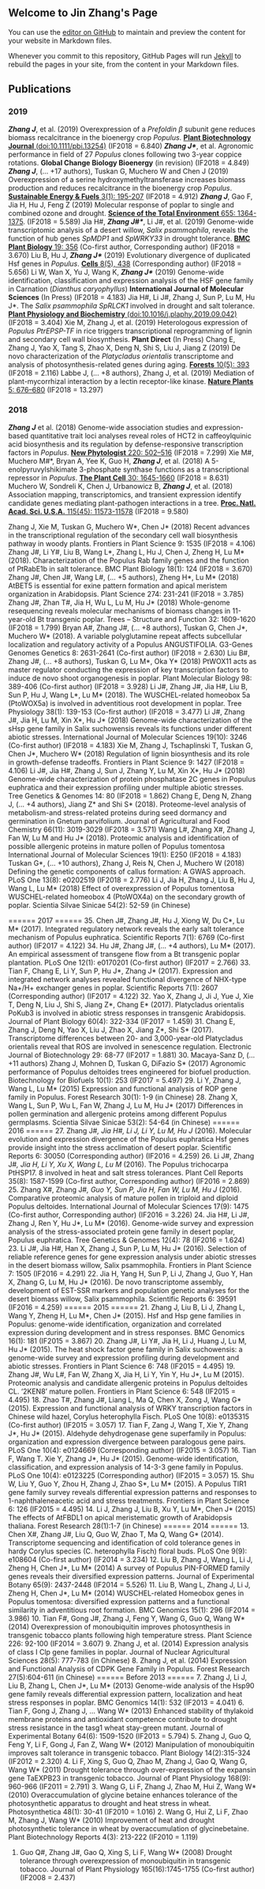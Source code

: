 ## Welcome to Jin Zhang's Page

You can use the [editor on GitHub](https://github.com/JinZhang123/jinzhang.github.com/edit/master/index.md) to maintain and preview the content for your website in Markdown files.

Whenever you commit to this repository, GitHub Pages will run [Jekyll](https://jekyllrb.com/) to rebuild the pages in your site, from the content in your Markdown files.

## Publications
### 2019
***Zhang J***, et al. (2019) Overexpression of a *Prefoldin β* subunit gene reduces biomass recalcitrance in the bioenergy crop *Populus*. [**Plant Biotechnology Journal** (doi:10.1111/pbi.13254)](https://onlinelibrary.wiley.com/doi/full/10.1111/pbi.13254) (IF2018 = 6.840)
***Zhang J\****, et al. Agronomic performance in field of 27 *Populus* clones following two 3-year coppice rotations. **Global Change Biology Bioenergy** (in revision) (IF2018 = 4.849)
***Zhang J***, (… +17 authors), Tuskan G, Muchero W and Chen J (2019) Overexpression of a serine hydroxymethyltransferase increases biomass production and reduces recalcitrance in the bioenergy crop *Populus*. [**Sustainable Energy & Fuels** 3(1): 195-207](https://pubs.rsc.org/en/content/articlelanding/2019/se/c8se00471d#!divAbstract) (IF2018 = 4.912)
***Zhang J***, Gao F, Jia H, Hu J, Feng Z (2019) Molecular response of poplar to single and combined ozone and drought. [**Science of the Total Environment** 655: 1364-1375](https://www.sciencedirect.com/science/article/pii/S0048969718345510). (IF2018 = 5.589)
Jia H\#, ***Zhang J\#\****, Li J#, et al. (2019) Genome-wide transcriptomic analysis of a desert willow, *Salix psammophila*, reveals the function of hub genes *SpMDP1* and *SpWRKY33* in drought tolerance. [**BMC Plant Biology** 19: 356](https://bmcplantbiol.biomedcentral.com/articles/10.1186/s12870-019-1900-1) (Co-first author, Corresponding author) (IF2018 = 3.670)
Liu B, Hu J, ***Zhang J\**** (2019) Evolutionary divergence of duplicated Hsf genes in *Populus*. [**Cells** 8(5), 438](https://www.mdpi.com/2073-4409/8/5/438) (Corresponding author) (IF2018 = 5.656)
Li W, Wan X, Yu J, Wang K, ***Zhang J\**** (2019) Genome-wide identification, classification and expression analysis of the HSF gene family in Carnation (*Dianthus caryophyllus*) **International Journal of Molecular Sciences** (In Press) (IF2018 = 4.183)
Jia H#, Li J#, Zhang J, Sun P, Lu M, Hu J*. The *Salix psammophila SpRLCK1* involved in drought and salt tolerance. [**Plant Physiology and Biochemistry** (doi:10.1016/j.plaphy.2019.09.042)](https://www.sciencedirect.com/science/article/abs/pii/S0981942819303948) (IF2018 = 3.404)
Xie M, Zhang J, et al. (2019) Heterologous expression of *Populus PtrEPSP-TF* in rice triggers transcriptional reprogramming of lignin and secondary cell wall biosynthesis. **Plant Direct** (In Press)
Chang E, Zhang J, Yao X, Tang S, Zhao X, Deng N, Shi S, Liu J, Jiang Z (2019) De novo characterization of the *Platycladus orientalis* transcriptome and analysis of photosynthesis-related genes during aging. [**Forests** 10(5): 393](https://www.mdpi.com/1999-4907/10/5/393) (IF2018 = 2.116)
Labbe J, (... +8 authors), Zhang J, et al. (2019) Mediation of plant-mycorrhizal interaction by a lectin receptor-like kinase. [**Nature Plants** 5: 676–680](https://www.nature.com/articles/s41477-019-0469-x) (IF2018 = 13.297)

### 2018
***Zhang J*** et al.  (2018) Genome-wide association studies and expression-based quantitative trait loci analyses reveal roles of HCT2 in caffeoylquinic acid biosynthesis and its regulation by defense-responsive transcription factors in *Populus*. [**New Phytologist** 220: 502–516](https://nph.onlinelibrary.wiley.com/doi/full/10.1111/nph.15297) (IF2018 = 7.299)
Xie M\#, Muchero M\#\*, Bryan A, Yee K, Guo H, ***Zhang J***, et al. (2018) A 5-enolpyruvylshikimate 3-phosphate synthase functions as a transcriptional repressor in *Populus*. [**The Plant Cell** 30: 1645-1660](http://www.plantcell.org/content/30/7/1645) (IF2018 = 8.631)
Muchero W, Sondreli K, Chen J, Urbanowicz B, ***Zhang J***, et al. (2018) Association mapping, transcriptomics, and transient expression identify candidate genes mediating plant-pathogen interactions in a tree. [**Proc. Natl. Acad. Sci. U.S.A.** 115(45): 11573-11578](https://www.pnas.org/content/115/45/11573) (IF2018 = 9.580)


Zhang J, Xie M, Tuskan G, Muchero W*, Chen J* (2018) Recent advances in the transcriptional regulation of the secondary cell wall biosynthesis pathway in woody plants. Frontiers in Plant Science 9: 1535 (IF2018 = 4.106)
Zhang J#, Li Y#, Liu B, Wang L*, Zhang L, Hu J, Chen J, Zheng H, Lu M* (2018). Characterization of the Populus Rab family genes and the function of PtRabE1b in salt tolerance. BMC Plant Biology 18(1): 124 (IF2018 = 3.670)
Zhang J#, Chen J#, Wang L#, (… +5 authors), Zheng H*, Lu M* (2018) AtBET5 is essential for exine pattern formation and apical meristem organization in Arabidopsis. Plant Science 274: 231-241 (IF2018 = 3.785)
Zhang J#, Zhan T#, Jia H, Wu L, Lu M, Hu J* (2018) Whole-genome resequencing reveals molecular mechanisms of biomass changes in 11-year-old Bt transgenic poplar. Trees – Structure and Function 32: 1609-1620 (IF2018 = 1.799)
Bryan A#, Zhang J#, (… +8 authors), Tuskan G, Chen J*, Muchero W* (2018). A variable polyglutamine repeat affects subcellular localization and regulatory activity of a Populus ANGUSTIFOLIA. G3-Genes Genomes Genetics 8: 2631-2641 (Co-first author) (IF2018 = 2.630)
Liu B#, Zhang J#, (… +8 authors), Tuskan G, Lu M*, Oka Y* (2018) PtWOX11 acts as master regulator conducting the expression of key transcription factors to induce de novo shoot organogenesis in poplar. Plant Molecular Biology 98: 389-406 (Co-first author) (IF2018 = 3.928)
Li J#, Zhang J#, Jia H#, Liu B, Sun P, Hu J, Wang L*, Lu M* (2018). The WUSCHEL-related homeobox 5a (PtoWOX5a) is involved in adventitious root development in poplar. Tree Physiology 38(1): 139-153 (Co-first author) (IF2018 = 3.477)
Li J#, Zhang J#, Jia H, Lu M, Xin X*, Hu J* (2018) Genome-wide characterization of the sHsp gene family in Salix suchowensis reveals its functions under different abiotic stresses. International Journal of Molecular Sciences 19(10): 3246 (Co-first author) (IF2018 = 4.183)
Xie M, Zhang J, Tschaplinski T, Tuskan G, Chen J*, Muchero W* (2018) Regulation of lignin biosynthesis and its role in growth-defense tradeoffs. Frontiers in Plant Science 9: 1427 (IF2018 = 4.106)
Li J#, Jia H#, Zhang J, Sun J, Zhang Y, Lu M, Xin X*, Hu J* (2018) Genome-wide characterization of protein phosphatase 2C genes in Populus euphratica and their expression profiling under multiple abiotic stresses. Tree Genetics & Genomes 14: 80 (IF2018 = 1.862)
Chang E, Deng N, Zhang J, (… +4 authors), Jiang Z* and Shi S* (2018). Proteome-level analysis of metabolism-and stress-related proteins during seed dormancy and germination in Gnetum parvifolium. Journal of Agricultural and Food Chemistry 66(11): 3019-3029 (IF2018 = 3.571)
Wang L#, Zhang X#, Zhang J, Fan W, Lu M and Hu J* (2018). Proteomic analysis and identification of possible allergenic proteins in mature pollen of Populus tomentosa International Journal of Molecular Sciences 19(1): E250 (IF2018 = 4.183)
Tuskan G*, (… +10 authors), Zhang J, Reis N, Chen J, Muchero W (2018) Defining the genetic components of callus formation: A GWAS approach. PLoS One 13(8): e0202519 (IF2018 = 2.776)
Li J, Jia H, Zhang J, Liu B, Hu J, Wang L, Lu M* (2018) Effect of overexpression of Populus tomentosa WUSCHEL-related homeobox 4 (PtoWOX4a) on the secondary growth of poplar. Scientia Silvae Sinicae 54(2): 52-59 (in Chinese)



======  2017  ======
35.	Chen J#, Zhang J#, Hu J, Xiong W, Du C*, Lu M* (2017). Integrated regulatory network reveals the early salt tolerance mechanism of Populus euphratica. Scientific Reports 7(1): 6769 (Co-first author) (IF2017 = 4.122)
34.	Hu J#, Zhang J#, (… +4 authors), Lu M* (2017). An empirical assessment of transgene flow from a Bt transgenic poplar plantation. PLoS One 12(1): e0170201 (Co-first author) (IF2017 = 2.766)
33.	Tian F, Chang E, Li Y, Sun P, Hu J*, Zhang J* (2017). Expression and integrated network analyses revealed functional divergence of NHX-type Na+/H+ exchanger genes in poplar. Scientific Reports 7(1): 2607 (Corresponding author) (IF2017 = 4.122)
32.	Yao X, Zhang J, Ji J, Yue J, Xie T, Deng N, Liu J, Shi S, Jiang Z*, Chang E* (2017). Platycladus orientalis PoKub3 is involved in abiotic stress responses in transgenic Arabidopsis. Journal of Plant Biology 60(4): 322-334 (IF2017 = 1.459)
31.	Chang E, Zhang J, Deng N, Yao X, Liu J, Zhao X, Jiang Z*, Shi S* (2017). Transcriptome differences between 20- and 3,000-year-old Platycladus orientalis reveal that ROS are involved in senescence regulation. Electronic Journal of Biotechnology 29: 68-77 (IF2017 = 1.881)
30.	Macaya-Sanz D, (… +11 authors) Zhang J, Mohnen D, Tuskan G, DiFazio S* (2017) Agronomic performance of Populus deltoides trees engineered for biofuel production. Biotechnology for Biofuels 10(1): 253 (IF2017 = 5.497)
29.	Li Y, Zhang J, Wang L, Lu M* (2015) Expression and functional analysis of ROP gene family in Populus. Forest Research 30(1): 1-9 (in Chinese)
28.	Zhang X, Wang L, Sun P, Wu L, Fan W, Zhang J, Lu M, Hu J* (2017) Differences in pollen germination and allergenic proteins among different Populus germplasms. Scientia Silvae Sinicae 53(2): 54-64 (in Chinese)
======  2016  ======
27.	Zhang J#*, Jia H#, Li J, Li Y, Lu M, Hu J* (2016). Molecular evolution and expression divergence of the Populus euphratica Hsf genes provide insight into the stress acclimation of desert poplar. Scientific Reports 6: 30050 (Corresponding author) (IF2016 = 4.259)
26.	Li J#, Zhang J#*, Jia H, Li Y, Xu X, Wang L, Lu M* (2016). The Populus trichocarpa PtHSP17. 8 involved in heat and salt stress tolerances. Plant Cell Reports 35(8): 1587-1599 (Co-first author, Corresponding author) (IF2016 = 2.869)
25.	Zhang X#, Zhang J#*, Guo Y, Sun P, Jia H, Fan W, Lu M, Hu J* (2016). Comparative proteomic analysis of mature pollen in triploid and diploid Populus deltoides. International Journal of Molecular Sciences 17(9): 1475 (Co-first author, Corresponding author) (IF2016 = 3.226)
24.	Jia H#, Li J#, Zhang J, Ren Y, Hu J*, Lu M* (2016). Genome-wide survey and expression analysis of the stress-associated protein gene family in desert poplar, Populus euphratica. Tree Genetics & Genomes 12(4): 78 (IF2016 = 1.624)
23.	Li J#, Jia H#, Han X, Zhang J, Sun P, Lu M, Hu J* (2016). Selection of reliable reference genes for gene expression analysis under abiotic stresses in the desert biomass willow, Salix psammophila. Frontiers in Plant Science 7: 1505 (IF2016 = 4.291)
22.	Jia H, Yang H, Sun P, Li J, Zhang J, Guo Y, Han X, Zhang G, Lu M, Hu J* (2016). De novo transcriptome assembly, development of EST-SSR markers and population genetic analyses for the desert biomass willow, Salix psammophila. Scientific Reports 6: 39591 (IF2016 = 4.259)
======  2015  ======
21.	Zhang J, Liu B, Li J, Zhang L, Wang Y, Zheng H, Lu M*, Chen J* (2015). Hsf and Hsp gene families in Populus: genome-wide identification, organization and correlated expression during development and in stress responses. BMC Genomics 16(1): 181 (IF2015 = 3.867)
20.	Zhang J#, Li Y#, Jia H, Li J, Huang J, Lu M, Hu J* (2015). The heat shock factor gene family in Salix suchowensis: a genome-wide survey and expression profiling during development and abiotic stresses. Frontiers in Plant Science 6: 748 (IF2015 = 4.495)
19.	Zhang J#, Wu L#, Fan W, Zhang X, Jia H, Li Y, Yin Y, Hu J*, Lu M (2015). Proteomic analysis and candidate allergenic proteins in Populus deltoides CL. ‘2KEN8’ mature pollen. Frontiers in Plant Science 6: 548 (IF2015 = 4.495)
18.	Zhao T#, Zhang J#, Liang L, Ma Q, Chen X, Zong J, Wang G* (2015). Expression and functional analysis of WRKY transcription factors in Chinese wild hazel, Corylus heterophylla Fisch. PLoS One 10(8): e0135315 (Co-first author) (IF2015 = 3.057)
17.	Tian F, Zang J, Wang T, Xie Y, Zhang J*, Hu J* (2015). Aldehyde dehydrogenase gene superfamily in Populus: organization and expression divergence between paralogous gene pairs. PLoS One 10(4): e0124669 (Corresponding author) (IF2015 = 3.057)
16.	Tian F, Wang T. Xie Y, Zhang J*, Hu J* (2015). Genome-wide identification, classification, and expression analysis of 14-3-3 gene family in Populus. PLoS One 10(4): e0123225 (Corresponding author) (IF2015 = 3.057)
15.	Shu W, Liu Y, Guo Y, Zhou H, Zhang J, Zhao S*, Lu M* (2015). A Populus TIR1 gene family survey reveals differential expression patterns and responses to 1-naphthaleneacetic acid and stress treatments. Frontiers in Plant Science 6: 126 (IF2015 = 4.495)
14.	Li J, Zhang J, Liu B, Xu Y, Lu M*, Chen J* (2015) The effects of AtFBDL1 on apical meristematic growth of Arabidopsis thaliana. Forest Research 28(1):1-7 (in Chinese)
======  2014  ======
13.	Chen X#, Zhang J#, Liu Q, Guo W, Zhao T, Ma Q, Wang G* (2014). Transcriptome sequencing and identification of cold tolerance genes in hardy Corylus species (C. heterophylla Fisch) floral buds. PLoS One 9(9): e108604 (Co-first author) (IF2014 = 3.234)
12.	Liu B, Zhang J, Wang L, Li J, Zheng H, Chen J*, Lu M* (2014) A survey of Populus PIN-FORMED family genes reveals their diversified expression patterns. Journal of Experimental Botany 65(9): 2437-2448 (IF2014 = 5.526)
11.	Liu B, Wang L, Zhang J, Li J, Zheng H, Chen J*, Lu M* (2014) WUSCHEL-related Homeobox genes in Populus tomentosa: diversified expression patterns and a functional similarity in adventitious root formation. BMC Genomics 15(1): 296 (IF2014 = 3.986)
10.	Tian F#, Gong J#, Zhang J, Feng Y, Wang G, Guo Q, Wang W* (2014) Overexpression of monoubiquitin improves photosynthesis in transgenic tobacco plants following high temperature stress. Plant Science 226: 92-100 (IF2014 = 3.607)
9.	Zhang J, et al. (2014) Expression analysis of class I Clp gene families in poplar. Journal of Nuclear Agricultural Sciences 28(5): 777-783 (in Chinese)
8.	Zhang J, et al. (2014) Expression and Functional Analysis of CDPK Gene Family in Populus. Forest Research 27(5):604-611 (in Chinese)
======  Before 2013  ======
7.	Zhang J, Li J, Liu B, Zhang L, Chen J*, Lu M* (2013) Genome-wide analysis of the Hsp90 gene family reveals differential expression pattern, localization and heat stress responses in poplar. BMC Genomics 14(1): 532 (IF2013 = 4.041)
6.	Tian F, Gong J, Zhang J, … Wang W* (2013) Enhanced stability of thylakoid membrane proteins and antioxidant competence contribute to drought stress resistance in the tasg1 wheat stay-green mutant. Journal of Experimental Botany 64(6): 1509-1520 (IF2013 = 5.794)
5.	Zhang J, Guo Q, Feng Y, Li F, Gong J, Fan Z, Wang W* (2012) Manipulation of monoubiquitin improves salt tolerance in transgenic tobacco. Plant Biology 14(2):315-324 (IF2012 = 2.320)
4.	Li F, Xing S, Guo Q, Zhao M, Zhang J, Gao Q, Wang G, Wang W* (2011) Drought tolerance through over-expression of the expansin gene TaEXPB23 in transgenic tobacco. Journal of Plant Physiology 168(9): 960-966 (IF2011 = 2.791)
3.	Wang G, Li F, Zhang J, Zhao M, Hui Z, Wang W* (2010) Overaccumulation of glycine betaine enhances tolerance of the photosynthetic apparatus to drought and heat stress in wheat. Photosynthetica 48(1): 30-41 (IF2010 = 1.016)
2.	Wang G, Hui Z, Li F, Zhao M, Zhang J, Wang W* (2010) Improvement of heat and drought photosynthetic tolerance in wheat by overaccumulation of glycinebetaine. Plant Biotechnology Reports 4(3): 213-222 (IF2010 = 1.119)
1.	Guo Q#, Zhang J#, Gao Q, Xing S, Li F, Wang W* (2008) Drought tolerance through overexpression of monoubiquitin in transgenic tobacco. Journal of Plant Physiology 165(16):1745-1755 (Co-first author) (IF2008 = 2.437)




